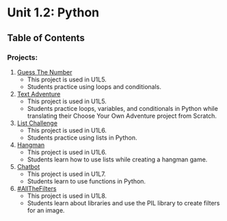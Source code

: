 # Unit 1.2: Python

## Table of Contents

### Projects:

1. [Guess The Number](guess-the-number)
    * This project is used in U1L5.
    * Students practice using loops and conditionals.
1. [Text Adventure](text-adventure)
    * This project is used in U1L5.
    * Students practice loops, variables, and conditionals in Python while translating their Choose Your Own Adventure project from Scratch.
1. [List Challenge](list-challenge)
    * This project is used in U1L6.
    * Students practice using lists in Python.
1. [Hangman](hangman)
    * This project is used in U1L6.
    * Students learn how to use lists while creating a hangman game.
1. [Chatbot](chatbot)
    * This project is used in U1L7.
    * Students learn to use functions in Python.
1. [#AllTheFilters](all-the-filters)
    * This project is used in U1L8.
    * Students learn about libraries and use the PIL library to create filters for an image.

